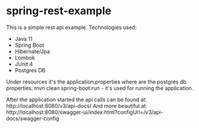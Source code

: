 # spring-rest-example
This is a simple rest api example. Technologies used:
- Java 11
- Spring Boot
- Hibernate/Jpa 
- Lombok
- JUnit 4
- Postgres DB

Under resources it's the application.properties where are the postgres db properties.
mvn clean spring-boot:run - it's used for running the application.

After the application started the api calls can be found at: http://localhost:8080/v3/api-docs/
And more beautiful at: http://localhost:8080/swagger-ui/index.html?configUrl=/v3/api-docs/swagger-config
